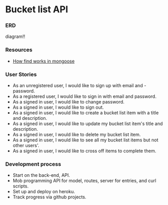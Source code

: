# Bucket list API

### ERD
diagram!!

### Resources
- [How find works in mongoose](https://thecodebarbarian.com/how-find-works-in-mongoose)

### User Stories

- As an unregistered user, I would like to sign up with email and - password.
- As a registered user, I would like to sign in with email and password.
- As a signed in user, I would like to change password.
- As a signed in user, I would like to sign out.
- As a signed in user, I would like to create a bucket list item with a title and description.
- As a signed in user, I would like to update my bucket list item's title and description.
- As a signed in user, I would like to delete my bucket list item.
- As a signed in user, I would like to see all my bucket list items but not other users'.
- As a signed in user, I would like to cross off items to complete them.

### Development process
- Start on the back-end, API.
- Mob programming API for model, routes, server for entries, and curl scripts.
- Set up and deploy on heroku.
- Track progress via github projects.
